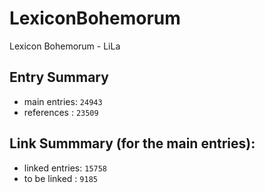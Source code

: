 # LexiconBohemorum
Lexicon Bohemorum - LiLa

## Entry Summary
- main entries: ```24943```
- references  : ```23509 ```


## Link Summmary (for the main entries):
- linked entries: ```15758```
- to be linked : ```9185```


